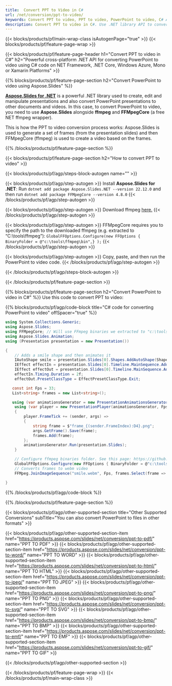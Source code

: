 ```yaml
---
title:  Convert PPT to Video in C#
url: /net/conversion/ppt-to-video/
keywords: Convert PPT to video, PPT to video, PowerPoint to video, C# API, .NET Library
description: Convert PPT to video in C#. Use .NET library API to convert PowerPoint to video
---
```


{{< blocks/products/pf/main-wrap-class isAutogenPage="true" >}}
{{< blocks/products/pf/feature-page-wrap >}}

{{< blocks/products/pf/feature-page-header h1="Convert PPT to video in C#" h2="Powerful cross-platform .NET API for converting PowerPoint to video using C# code on NET Framework, .NET Core, Windows Azure, Mono or Xamarin Platforms" >}}

{{% blocks/products/pf/feature-page-section h2="Convert PowerPoint to video using Aspose.Slides" %}}

[**Aspose.Slides for .NET**](https://products.aspose.com/slides/net/) is a powerful .NET library used to create, edit and manipulate presentations and also convert PowerPoint presentations to other documents and videos. In this case, to convert PowerPoint to video, you need to use **Aspose.Slides** alongside **ffmpeg** and **FFMpegCore** (a free NET ffmpeg wrapper). 

This is how the PPT to video conversion process works: Aspose.Slides is used to generate a set of frames (from the presentation slides) and then FFMpegCore (ffmpeg) is used to create a video based on the frames.

{{% /blocks/products/pf/feature-page-section %}}



{{< blocks/products/pf/feature-page-section  h2="How to convert PPT to video" >}}


{{< blocks/products/pf/agp/steps-block-autogen name="" >}}

{{< blocks/products/pf/agp/step-autogen >}}
Install **Aspose.Slides for .NET**: Run `dotnet add package Aspose.Slides.NET --version 22.12.0` and then run `dotnet add package FFMpegCore --version 4.8.0`
{{< /blocks/products/pf/agp/step-autogen >}}

{{< blocks/products/pf/agp/step-autogen >}}
Download ffmpeg [here.](https://ffmpeg.org/download.html)
{{< /blocks/products/pf/agp/step-autogen >}}

{{< blocks/products/pf/agp/step-autogen >}}
FFMpegCore requires you to specify the path to the downloaded ffmpeg (e.g. extracted to “C:\tools\ffmpeg”): `GlobalFFOptions.Configure(new FFOptions { BinaryFolder = @"c:\tools\ffmpeg\bin",} );`
{{< /blocks/products/pf/agp/step-autogen >}}

{{< blocks/products/pf/agp/step-autogen >}}
Copy, paste, and then run the PowerPoint to video code.
{{< /blocks/products/pf/agp/step-autogen >}}

{{< /blocks/products/pf/agp/steps-block-autogen >}}


{{< /blocks/products/pf/feature-page-section >}}



{{% blocks/products/pf/feature-page-section  h2="Convert PowerPoint to video in C#" %}}
Use this code to convert PPT to video:

{{% blocks/products/pf/agp/code-block title="C# code for converting PowerPoint to video" offSpacer="true" %}}
```cs
using System.Collections.Generic;
using Aspose.Slides;
using FFMpegCore; // Will use FFmpeg binaries we extracted to "c:\tools\ffmpeg" before
using Aspose.Slides.Animation;
using (Presentation presentation = new Presentation())

{
    // Adds a smile shape and then animates it
    IAutoShape smile = presentation.Slides[0].Shapes.AddAutoShape(ShapeType.SmileyFace, 110, 20, 500, 500);
    IEffect effectIn = presentation.Slides[0].Timeline.MainSequence.AddEffect(smile, EffectType.Fly, EffectSubtype.TopLeft, EffectTriggerType.AfterPrevious);
    IEffect effectOut = presentation.Slides[0].Timeline.MainSequence.AddEffect(smile, EffectType.Fly, EffectSubtype.BottomRight, EffectTriggerType.AfterPrevious);
    effectIn.Timing.Duration = 2f;
    effectOut.PresetClassType = EffectPresetClassType.Exit;

   const int Fps = 33;
   List<string> frames = new List<string>();

   using (var animationsGenerator = new PresentationAnimationsGenerator(presentation))
    using (var player = new PresentationPlayer(animationsGenerator, Fps))
    {
        player.FrameTick += (sender, args) =>
        {
            string frame = $"frame_{(sender.FrameIndex):D4}.png";
            args.GetFrame().Save(frame);
            frames.Add(frame);
        };
        animationsGenerator.Run(presentation.Slides);
    }

    // Configure ffmpeg binaries folder. See this page: https://github.com/rosenbjerg/FFMpegCore#installation
    GlobalFFOptions.Configure(new FFOptions { BinaryFolder = @"c:\tools\ffmpeg\bin", });
    // Converts frames to webm video
    FFMpeg.JoinImageSequence("smile.webm", Fps, frames.Select(frame => ImageInfo.FromPath(frame)).ToArray());

}
```
{{% /blocks/products/pf/agp/code-block %}}

{{% /blocks/products/pf/feature-page-section %}}




{{< blocks/products/pf/agp/other-supported-section title="Other Supported Conversions" subTitle="You can also convert PowerPoint to files in other formats" >}}


{{< blocks/products/pf/agp/other-supported-section-item href="https://products.aspose.com/slides/net/conversion/ppt-to-pdf/" name="PPT TO PDF" >}}
{{< blocks/products/pf/agp/other-supported-section-item href="https://products.aspose.com/slides/net/conversion/ppt-to-word/" name="PPT TO WORD" >}}
{{< blocks/products/pf/agp/other-supported-section-item href="https://products.aspose.com/slides/net/conversion/ppt-to-html/" name="PPT TO HTML" >}}
{{< blocks/products/pf/agp/other-supported-section-item href="https://products.aspose.com/slides/net/conversion/ppt-to-jpeg/" name="PPT TO JPEG" >}}
{{< blocks/products/pf/agp/other-supported-section-item href="https://products.aspose.com/slides/net/conversion/ppt-to-png/" name="PPT TO PNG" >}}
{{< blocks/products/pf/agp/other-supported-section-item href="https://products.aspose.com/slides/net/conversion/ppt-to-svg/" name="PPT TO SVG" >}}
{{< blocks/products/pf/agp/other-supported-section-item href="https://products.aspose.com/slides/net/conversion/ppt-to-bmp/" name="PPT TO BMP" >}}
{{< blocks/products/pf/agp/other-supported-section-item href="https://products.aspose.com/slides/net/conversion/ppt-to-emf/" name="PPT TO EMF" >}}
{{< blocks/products/pf/agp/other-supported-section-item href="https://products.aspose.com/slides/net/conversion/ppt-to-gif/" name="PPT TO GIF" >}}


{{< /blocks/products/pf/agp/other-supported-section >}}

{{< /blocks/products/pf/feature-page-wrap >}}
{{< /blocks/products/pf/main-wrap-class >}}